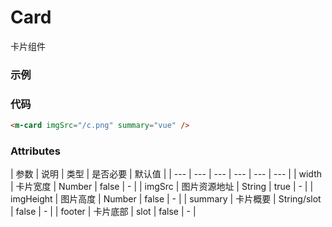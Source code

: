 # Card
卡片组件

### 示例

<m-card imgSrc="/rosen-ui/c.png" summary="vue" />

### 代码

```html
<m-card imgSrc="/c.png" summary="vue" />
```

### Attributes
| 参数 | 说明 | 类型 | 是否必要 | 默认值 |
| --- | --- | --- | --- | --- | --- |
| width | 卡片宽度 | Number | false | - |
| imgSrc | 图片资源地址 | String | true | - |
| imgHeight | 图片高度 | Number | false | - |
| summary | 卡片概要 | String/slot | false | - |
| footer | 卡片底部 | slot | false | - |
